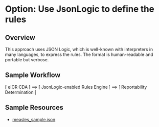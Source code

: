 # Option: Use JsonLogic to define the rules
## Overview
This approach uses JSON Logic, which is well-known with interpreters in many languages, to express the rules. The format is human-readable and portable but verbose.

## Sample Workflow

\[ eICR CDA \] ==> \[ JsonLogic-enabled Rules Engine \] ==> \[ Reportability Determination \]

## Sample Resources
- [measles_sample.json](https://github.com/mshgithub/reportable_condition_rules/blob/main/prototypes/json_logic/measles_sample.json)
